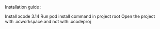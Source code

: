 Installation guide :

Install xcode 3.14
Run pod install command in project root
Open the project with .xcworkspace and not with .xcodeproj

